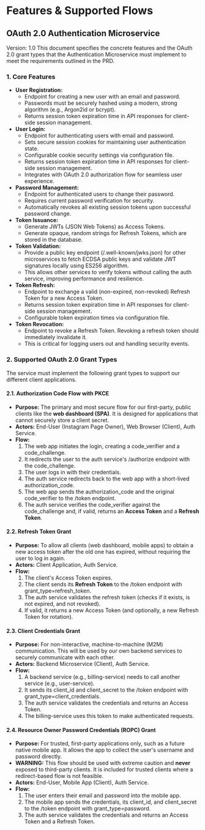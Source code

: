 # **Features & Supported Flows**

## **OAuth 2.0 Authentication Microservice**

Version: 1.0 
This document specifies the concrete features and the OAuth 2.0 grant types that the Authentication Microservice must implement to meet the requirements outlined in the PRD.

### **1\. Core Features**

* **User Registration:**  
  * Endpoint for creating a new user with an email and password.  
  * Passwords must be securely hashed using a modern, strong algorithm (e.g., Argon2id or bcrypt).  
  * Returns session token expiration time in API responses for client-side session management.
* **User Login:**  
  * Endpoint for authenticating users with email and password.  
  * Sets secure session cookies for maintaining user authentication state.  
  * Configurable cookie security settings via configuration file.  
  * Returns session token expiration time in API responses for client-side session management.  
  * Integrates with OAuth 2.0 authorization flow for seamless user experience.
* **Password Management:**  
  * Endpoint for authenticated users to change their password.  
  * Requires current password verification for security.  
  * Automatically revokes all existing session tokens upon successful password change.  
* **Token Issuance:**  
  * Generate JWTs (JSON Web Tokens) as Access Tokens.  
  * Generate opaque, random strings for Refresh Tokens, which are stored in the database.  
* **Token Validation:**  
  * Provide a public key endpoint (/.well-known/jwks.json) for other microservices to fetch ECDSA public keys and validate JWT signatures locally using ES256 algorithm.  
  * This allows other services to verify tokens without calling the auth service, improving performance and resilience.  
* **Token Refresh:**  
  * Endpoint to exchange a valid (non-expired, non-revoked) Refresh Token for a new Access Token.  
  * Returns session token expiration time in API responses for client-side session management.  
  * Configurable token expiration times via configuration file.  
* **Token Revocation:**  
  * Endpoint to revoke a Refresh Token. Revoking a refresh token should immediately invalidate it.  
  * This is critical for logging users out and handling security events.

### **2\. Supported OAuth 2.0 Grant Types**

The service must implement the following grant types to support our different client applications.

#### **2.1. Authorization Code Flow with PKCE**

* **Purpose:** The primary and most secure flow for our first-party, public clients like the **web dashboard (SPA)**. It is designed for applications that cannot securely store a client secret.  
* **Actors:** End-User (Instagram Page Owner), Web Browser (Client), Auth Service.  
* **Flow:**  
  1. The web app initiates the login, creating a code\_verifier and a code\_challenge.  
  2. It redirects the user to the auth service's /authorize endpoint with the code\_challenge.  
  3. The user logs in with their credentials.  
  4. The auth service redirects back to the web app with a short-lived authorization\_code.  
  5. The web app sends the authorization\_code and the original code\_verifier to the /token endpoint.  
  6. The auth service verifies the code\_verifier against the code\_challenge and, if valid, returns an **Access Token** and a **Refresh Token**.

#### **2.2. Refresh Token Grant**

* **Purpose:** To allow all clients (web dashboard, mobile apps) to obtain a new access token after the old one has expired, without requiring the user to log in again.  
* **Actors:** Client Application, Auth Service.  
* **Flow:**  
  1. The client's Access Token expires.  
  2. The client sends its **Refresh Token** to the /token endpoint with grant\_type=refresh\_token.  
  3. The auth service validates the refresh token (checks if it exists, is not expired, and not revoked).  
  4. If valid, it returns a new Access Token (and optionally, a new Refresh Token for rotation).

#### **2.3. Client Credentials Grant**

* **Purpose:** For non-interactive, machine-to-machine (M2M) communication. This will be used by our own backend services to securely communicate with each other.  
* **Actors:** Backend Microservice (Client), Auth Service.  
* **Flow:**  
  1. A backend service (e.g., billing-service) needs to call another service (e.g., user-service).  
  2. It sends its client\_id and client\_secret to the /token endpoint with grant\_type=client\_credentials.  
  3. The auth service validates the credentials and returns an Access Token.  
  4. The billing-service uses this token to make authenticated requests.

#### **2.4. Resource Owner Password Credentials (ROPC) Grant**

* **Purpose:** For trusted, first-party applications only, such as a future native mobile app. It allows the app to collect the user's username and password directly.  
* **WARNING:** This flow should be used with extreme caution and **never** exposed to third-party clients. It is included for trusted clients where a redirect-based flow is not feasible.  
* **Actors:** End-User, Mobile App (Client), Auth Service.  
* **Flow:**  
  1. The user enters their email and password into the mobile app.  
  2. The mobile app sends the credentials, its client\_id, and client\_secret to the /token endpoint with grant\_type=password.  
  3. The auth service validates the credentials and returns an Access Token and a Refresh Token.